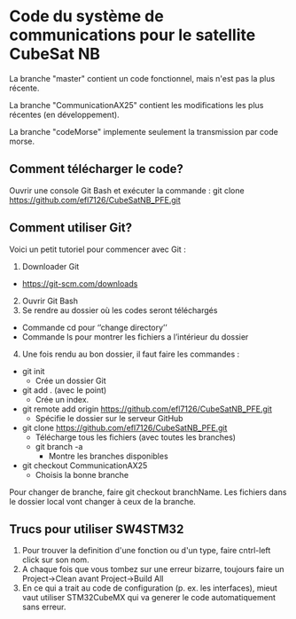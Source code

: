 # Code du système de communications pour le satellite CubeSat NB

La branche "master" contient un code fonctionnel, mais n'est pas la plus récente.

La branche "CommunicationAX25" contient les modifications les plus récentes (en développement).

La branche "codeMorse" implemente seulement la transmission par code morse.

## Comment télécharger le code?

Ouvrir une console Git Bash et exécuter la commande : git clone https://github.com/efl7126/CubeSatNB_PFE.git

## Comment utiliser Git?

Voici un petit tutoriel pour commencer avec Git :

1.	Downloader Git
- https://git-scm.com/downloads
2.	Ouvrir Git Bash
3.	Se rendre au dossier où les codes seront téléchargés
- Commande cd pour ‘’change directory’’
- Commande ls pour montrer les fichiers a l’intérieur du dossier
4.	Une fois rendu au bon dossier, il faut faire les commandes :
- git init
  - Crée un dossier Git
- git add . (avec le point)
  - Crée un index.
- git remote add origin https://github.com/efl7126/CubeSatNB_PFE.git
  - Spécifie le dossier sur le serveur GitHub
- git clone https://github.com/efl7126/CubeSatNB_PFE.git
  - Télécharge tous les fichiers (avec toutes les branches)
  - git branch -a
    - Montre les branches disponibles
- git checkout CommunicationAX25
  - Choisis la bonne branche

Pour changer de branche, faire git checkout branchName. Les fichiers dans le dossier local vont changer à ceux de la branche.

## Trucs pour utiliser SW4STM32

1. Pour trouver la definition d'une fonction ou d'un type, faire cntrl-left click sur son nom.  
2. A chaque fois que vous tombez sur une erreur bizarre, toujours faire un Project->Clean avant Project->Build All
3. En ce qui a trait au code de configuration (p. ex. les interfaces), mieut vaut utiliser STM32CubeMX qui va generer le code automatiquement sans erreur.
